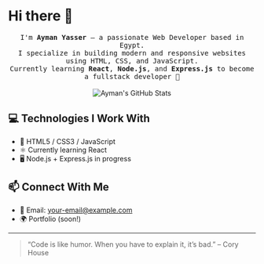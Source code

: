 # Hi there 👋

<p align="center">
  <samp>
    I'm <strong>Ayman Yasser</strong> — a passionate Web Developer based in Egypt.<br/>
    I specialize in building modern and responsive websites using HTML, CSS, and JavaScript.<br/>
    Currently learning <strong>React</strong>, <strong>Node.js</strong>, and <strong>Express.js</strong> to become a fullstack developer 🚀
  </samp>
  <br/><br/>
  <img src="https://github-readme-stats.vercel.app/api?username=your-github-username&show_icons=true&theme=radical" alt="Ayman's GitHub Stats"/>
</p>

## 💻 Technologies I Work With

- 🧱 HTML5 / CSS3 / JavaScript
- ⚛️ Currently learning React
- 🖥️ Node.js + Express.js in progress

## 📫 Connect With Me

- 📧 Email: [your-email@example.com](ayasear23@gmail.com)
- 🌍 Portfolio (soon!)

<!-- You can add more links here like LinkedIn, Twitter, etc. -->

---

> “Code is like humor. When you have to explain it, it’s bad.” – Cory House


<!-- لو بتستخدم WakaTime احذف التعليق وحط اليوزر -->
<!--
<img src="https://github-readme-streak-stats.herokuapp.com?user=⟪your-github-username⟫" alt="GitHub Streak"/>
-->

